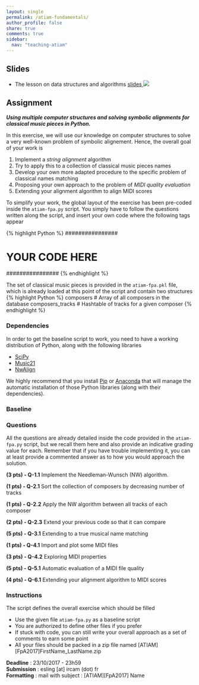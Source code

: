 ```yaml
---
layout: single
permalink: /atiam-fundamentals/
author_profile: false
share: true
comments: true
sidebar:
  nav: "teaching-atiam"
---
```



## Slides
  * The lesson on data structures and algorithms [slides ![](../images/pdf.png)](../documents/Generic.5.Structures.pdf)

## Assignment

***Using multiple computer structures and solving symbolic alignments for classical music pieces in Python.***

In this exercise, we will use our knowledge on computer structures to solve a very well-known problem of symbolic alignement. Hence, the overall goal of your work is
1. Implement a *string alignment* algorithm
2. Try to apply this to a collection of classical music pieces names
3. Develop your own more adapted procedure to the specific problem of classical names matching
4. Proposing your own approach to the problem of *MIDI quality evaluation*
4. Extending your alignment algorithm to align MIDI scores
  
To simplify your work, the global layout of the exercise has been pre-coded inside the `atiam-fpa.py` script. You simply have to follow the questions written along the script, and insert your own code where the following tags appear

{% highlight Python %}
################
# YOUR CODE HERE
################
{% endhighlight %} 

The set of classical music pieces is provided in the `atiam-fpa.pkl` file, which is already loaded at this point of the script and contain two structures
{% highlight Python %}
composers         # Array of all composers in the database
composers_tracks  # Hashtable of tracks for a given composer
{% endhighlight %}  

### Dependencies

In order to get the baseline script to work, you need to have a working distribution of Python, along with the following libraries
  - [SciPy](https://www.scipy.org/)
  - [Music21](http://web.mit.edu/music21/)
  - [NwAlign](https://pypi.python.org/pypi/nwalign)
  
We highly recommend that you install [Pip](https://pypi.python.org/pypi/pip/) or [Anaconda](https://www.anaconda.com/download/) that will manage the automatic installation of those Python libraries (along with their dependencies). 

### Baseline

### Questions

All the questions are already detailed inside the code provided in the `atiam-fpa.py` script, but we recall them here and also provide an indicative grading value for each. Remember that if you have trouble implementing it, you can at least provide a commented answer as to how you would approach the solution.

**(3 pts) - Q-1.1** Implement the Needleman-Wunsch (NW) algorithm.

**(1 pts) - Q-2.1** Sort the collection of composers by decreasing number of tracks

**(1 pts) - Q-2.2** Apply the NW algorithm between all tracks of each composer

**(2 pts) - Q-2.3** Extend your previous code so that it can compare

**(5 pts) - Q-3.1** Extending to a true musical name matching

**(1 pts) - Q-4.1** Import and plot some MIDI files

**(3 pts) - Q-4.2** Exploring MIDI properties

**(5 pts) - Q-5.1** Automatic evaluation of a MIDI file quality

**(4 pts) - Q-6.1** Extending your alignment algorithm to MIDI scores

### Instructions

The script defines the overall exercise which should be filled
 - Use the given file `atiam-fpa.py` as a baseline script
 - You are authorized to define other files if you prefer
 - If stuck with code, you can still write your overall approach as a set of comments to earn some point
 - All your files should be packed in a zip file named
     \[ATIAM\]\[FpA2017\]FirstName_LastName.zip

**Deadline**   : 23/10/2017 - 23h59  
**Submission** : esling [at] ircam (dot) fr  
**Formatting** : mail with subject : \[ATIAM\]\[FpA2017\] Name  

